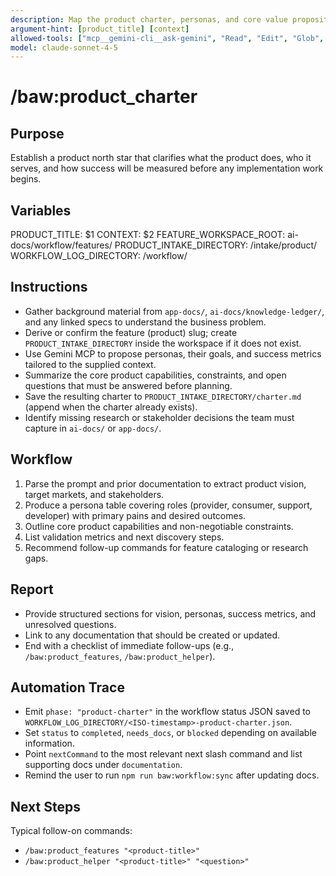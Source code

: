 ```yaml
---
description: Map the product charter, personas, and core value proposition
argument-hint: [product_title] [context]
allowed-tools: ["mcp__gemini-cli__ask-gemini", "Read", "Edit", "Glob", "Grep", "MultiEdit", "Bash"]
model: claude-sonnet-4-5
---
```


# /baw:product_charter

## Purpose
Establish a product north star that clarifies what the product does, who it serves, and how success will be measured before any implementation work begins.

## Variables
PRODUCT_TITLE: $1
CONTEXT: $2
FEATURE_WORKSPACE_ROOT: ai-docs/workflow/features/
PRODUCT_INTAKE_DIRECTORY: <feature-workspace>/intake/product/
WORKFLOW_LOG_DIRECTORY: <feature-workspace>/workflow/

## Instructions
- Gather background material from `app-docs/`, `ai-docs/knowledge-ledger/`, and any linked specs to understand the business problem.
- Derive or confirm the feature (product) slug; create `PRODUCT_INTAKE_DIRECTORY` inside the workspace if it does not exist.
- Use Gemini MCP to propose personas, their goals, and success metrics tailored to the supplied context.
- Summarize the core product capabilities, constraints, and open questions that must be answered before planning.
- Save the resulting charter to `PRODUCT_INTAKE_DIRECTORY/charter.md` (append when the charter already exists).
- Identify missing research or stakeholder decisions the team must capture in `ai-docs/` or `app-docs/`.

## Workflow
1. Parse the prompt and prior documentation to extract product vision, target markets, and stakeholders.
2. Produce a persona table covering roles (provider, consumer, support, developer) with primary pains and desired outcomes.
3. Outline core product capabilities and non-negotiable constraints.
4. List validation metrics and next discovery steps.
5. Recommend follow-up commands for feature cataloging or research gaps.

## Report
- Provide structured sections for vision, personas, success metrics, and unresolved questions.
- Link to any documentation that should be created or updated.
- End with a checklist of immediate follow-ups (e.g., `/baw:product_features`, `/baw:product_helper`).

## Automation Trace
- Emit `phase: "product-charter"` in the workflow status JSON saved to `WORKFLOW_LOG_DIRECTORY/<ISO-timestamp>-product-charter.json`.
- Set `status` to `completed`, `needs_docs`, or `blocked` depending on available information.
- Point `nextCommand` to the most relevant next slash command and list supporting docs under `documentation`.
- Remind the user to run `npm run baw:workflow:sync` after updating docs.

## Next Steps
Typical follow-on commands:
- `/baw:product_features "<product-title>"`
- `/baw:product_helper "<product-title>" "<question>"`

